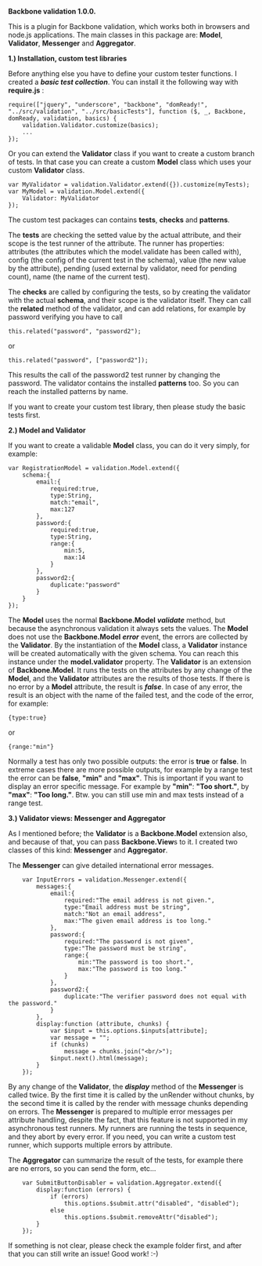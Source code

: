**Backbone validation 1.0.0.**

This is a plugin for Backbone validation, which works both in browsers and node.js applications. The main classes in this package are: **Model**, **Validator**, **Messenger** and **Aggregator**.

**1.) Installation, custom test libraries**

Before anything else you have to define your custom tester functions. I created a ***basic test collection***. You can install it the following way with **require.js** :

    require(["jquery", "underscore", "backbone", "domReady!", "../src/validation", "../src/basicTests"], function ($, _, Backbone, domReady, validation, basics) {
        validation.Validator.customize(basics);
        ...
    });

Or you can extend the **Validator** class if you want to create a custom branch of tests. In that case you can create a custom **Model** class which uses your custom **Validator** class.

    var MyValidator = validation.Validator.extend({}).customize(myTests);
    var MyModel = validation.Model.extend({
        Validator: MyValidator
    });

The custom test packages can contains **tests**, **checks** and **patterns**.

The **tests** are checking the setted value by the actual attribute, and their scope is the test runner of the attribute. The runner has properties: attributes (the attributes which the model.validate has been called with), config (the config of the current test in the schema), value (the new value by the attribute), pending (used external by validator, need for pending count), name (the name of the current test).

The **checks** are called by configuring the tests, so by creating the validator with the actual **schema**, and their scope is the validator itself. They can call the **related** method of the validator, and can add relations, for example by password verifying you have to call

    this.related("password", "password2");

or

    this.related("password", ["password2"]);
This results the call of the password2 test runner by changing the password.
The validator contains the installed **patterns** too. So you can reach the installed patterns by name.


If you want to create your custom test library, then please study the basic tests first.


**2.) Model and Validator**

If you want to create a validable **Model** class, you can do it very simply, for example:

    var RegistrationModel = validation.Model.extend({
        schema:{
            email:{
                required:true,
                type:String,
                match:"email",
                max:127
            },
            password:{
                required:true,
                type:String,
                range:{
                    min:5,
                    max:14
                }
            },
            password2:{
                duplicate:"password"
            }
        }
    });


The **Model** uses the normal **Backbone.Model** ***validate*** method, but because the asynchronous validation it always sets the values. The **Model** does not use the **Backbone.Model** ***error*** event, the errors are collected by the **Validator**. By the instantiation of the **Model** class, a **Validator** instance will be created automatically with the given schema. You can reach this instance under the **model.validator** property. The **Validator** is an extension of **Backbone.Model**. It runs the tests on the attributes by any change of the **Model**, and the **Validator** attributes are the results of those tests. If there is no error by a **Model** attribute, the result is ***false***. In case of any error, the result is an object with the name of the failed test, and the code of the error, for example:

    {type:true}
or

    {range:"min"}


Normally a test has only two possible outputs: the error is **true** or **false**. In extreme cases there are more possible outputs, for example by a range test the error can be **false**, **"min"** and **"max"**. This is important if you want to display an error specific message. For example by **"min"**: **"Too short."**, by **"max"**: **"Too long."**. Btw. you can still use min and max tests instead of a range test.

**3.) Validator views: Messenger and Aggregator**

As I mentioned before; the **Validator** is a **Backbone.Model** extension also, and because of that, you can pass **Backbone.View**s to it. I created two classes of this kind: **Messenger** and **Aggregator**.

The **Messenger** can give detailed international error messages.

        var InputErrors = validation.Messenger.extend({
            messages:{
                email:{
                    required:"The email address is not given.",
                    type:"Email address must be string",
                    match:"Not an email address",
                    max:"The given email address is too long."
                },
                password:{
                    required:"The password is not given",
                    type:"The password must be string",
                    range:{
                        min:"The password is too short.",
                        max:"The password is too long."
                    }
                },
                password2:{
                    duplicate:"The verifier password does not equal with the password."
                }
            },
            display:function (attribute, chunks) {
                var $input = this.options.$inputs[attribute];
                var message = "";
                if (chunks)
                    message = chunks.join("<br/>");
                $input.next().html(message);
            }
        });

By any change of the **Validator**, the ***display*** method of the **Messenger** is called twice. By the first time it is called by the unRender without chunks, by the second time it is called by the render with message chunks depending on errors. The **Messenger** is prepared to multiple error messages per attribute handling, despite the fact, that this feature is not supported in my asynchronous test runners. My runners are running the tests in sequence, and they abort by every error. If you need, you can write a custom test runner, which supports multiple errors by attribute.

The **Aggregator** can summarize the result of the tests, for example there are no errors, so you can send the form, etc...

        var SubmitButtonDisabler = validation.Aggregator.extend({
            display:function (errors) {
                if (errors)
                    this.options.$submit.attr("disabled", "disabled");
                else
                    this.options.$submit.removeAttr("disabled");
            }
        });

If something is not clear, please check the example folder first, and after that you can still write an issue! Good work! :-)